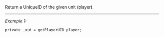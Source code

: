 Return a UniqueID of the given unit (player).


---
*Example 1:*
```sqf
private _uid = getPlayerUID player;
```